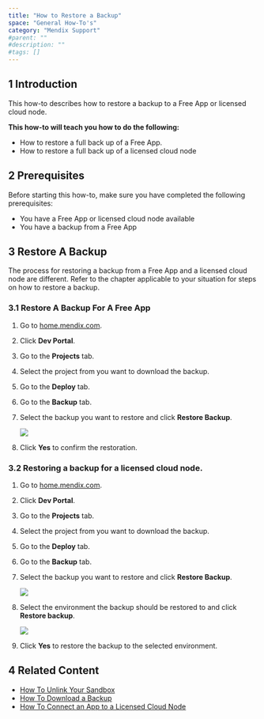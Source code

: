 ```yaml
---
title: "How to Restore a Backup"
space: "General How-To's"
category: "Mendix Support"
#parent: ""
#description: ""
#tags: []
---
```


## 1 Introduction
This how-to describes how to restore a backup to a Free App or licensed cloud node.

**This how-to will teach you how to do the following:**
*   How to restore a full back up of a Free App.
*   How to restore a full back up of a licensed cloud node 

## 2 Prerequisites
Before starting this how-to, make sure you have completed the following prerequisites:

*   You have a Free App or licensed cloud node available
*   You have a backup from a Free App

## 3 Restore A Backup

The process for restoring a backup from a Free App and a licensed cloud node are different. Refer to the chapter applicable to your situation for steps on how to restore a backup.

### 3.1 Restore A Backup For A Free App

1.  Go to [home.mendix.com](http://home.mendix.com).
2.  Click **Dev Portal**.
3.  Go to the **Projects** tab.
4.  Select the project from you want to download the backup.
5.  Go to the **Deploy** tab.
6.  Go to the **Backup** tab.
7.  Select the backup you want to restore and click **Restore Backup**.

    ![](attachments/how-to-restore-a-backup/Restore_Step4.2.png)
8.  Click **Yes** to confirm the restoration.

### 3.2 Restoring a backup for a licensed cloud node.

1.  Go to [home.mendix.com](http://home.mendix.com).
2.  Click **Dev Portal**.
3.  Go to the **Projects** tab.
4.  Select the project from you want to download the backup.
5.  Go to the **Deploy** tab.
6.  Go to the **Backup** tab.
7.  Select the backup you want to restore and click **Restore Backup**.

    ![](attachments/how-to-restore-a-backup/Restore_Step10.png)

8.  Select the environment the backup should be restored to and click **Restore backup**.

    ![](attachments/how-to-restore-a-backup/Restore_Step11.png)
9.  Click **Yes** to restore the backup to the selected environment.

## 4 Related Content
*   [How To Unlink Your Sandbox](how-to-unlink-sandbox)
*   [How To Download a Backup](how-to-download-a-backup)
*   [How To Connect an App to a Licensed Cloud Node](how-to-link-app-to-node)
